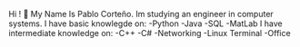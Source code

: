 Hi ! 👋 My Name Is Pablo Corteño.
Im studying an engineer in computer systems.
I have basic knowlegde on:
-Python
-Java
-SQL
-MatLab
I have intermediate knowledge on:
-C++
-C#
-Networking
-Linux Terminal
-Office




<!---
PabloCorteno/PabloCorteno is a ✨ special ✨ repository because its `README.md` (this file) appears on your GitHub profile.
You can click the Preview link to take a look at your changes.
--->
